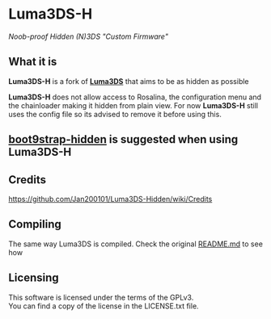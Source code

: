# Luma3DS-H
*Noob-proof Hidden (N)3DS "Custom Firmware"*

## What it is

**Luma3DS-H** is a fork of [**Luma3DS**](https://github.com/AuroraWright/Luma3DS) that aims to be as hidden as possible

**Luma3DS-H** does not allow access to Rosalina, the configuration menu and the chainloader making it hidden from plain view.
For now **Luma3DS-H** still uses the config file so its advised to remove it before using this.

[**boot9strap-hidden**](https://github.com/T3CHNOLOG1C/boot9strap-hidde) is suggested when using **Luma3DS-H**
---

## Credits

https://github.com/Jan200101/Luma3DS-Hidden/wiki/Credits

## Compiling

The same way Luma3DS is compiled.
Check the original [README.md](https://github.com/AuroraWright/Luma3DS/blob/master/README.md) to see how

## Licensing

This software is licensed under the terms of the GPLv3.  
You can find a copy of the license in the LICENSE.txt file.
